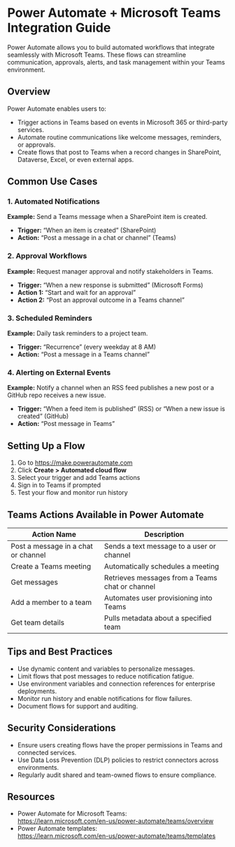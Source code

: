 # Power Automate + Microsoft Teams Integration Guide

Power Automate allows you to build automated workflows that integrate seamlessly with Microsoft Teams. These flows can streamline communication, approvals, alerts, and task management within your Teams environment.

## Overview

Power Automate enables users to:

- Trigger actions in Teams based on events in Microsoft 365 or third-party services.
- Automate routine communications like welcome messages, reminders, or approvals.
- Create flows that post to Teams when a record changes in SharePoint, Dataverse, Excel, or even external apps.

## Common Use Cases

### 1. Automated Notifications

**Example:** Send a Teams message when a SharePoint item is created.

- **Trigger:** “When an item is created” (SharePoint)
- **Action:** “Post a message in a chat or channel” (Teams)

### 2. Approval Workflows

**Example:** Request manager approval and notify stakeholders in Teams.

- **Trigger:** “When a new response is submitted” (Microsoft Forms)
- **Action 1:** “Start and wait for an approval”
- **Action 2:** “Post an approval outcome in a Teams channel”

### 3. Scheduled Reminders

**Example:** Daily task reminders to a project team.

- **Trigger:** “Recurrence” (every weekday at 8 AM)
- **Action:** “Post a message in a Teams channel”

### 4. Alerting on External Events

**Example:** Notify a channel when an RSS feed publishes a new post or a GitHub repo receives a new issue.

- **Trigger:** “When a feed item is published” (RSS) or “When a new issue is created” (GitHub)
- **Action:** “Post message in Teams”

## Setting Up a Flow

1. Go to https://make.powerautomate.com
2. Click **Create > Automated cloud flow**
3. Select your trigger and add Teams actions
4. Sign in to Teams if prompted
5. Test your flow and monitor run history

## Teams Actions Available in Power Automate

| Action Name                        | Description                                                 |
|-----------------------------------|-------------------------------------------------------------|
| Post a message in a chat or channel | Sends a text message to a user or channel                   |
| Create a Teams meeting             | Automatically schedules a meeting                           |
| Get messages                       | Retrieves messages from a Teams chat or channel             |
| Add a member to a team             | Automates user provisioning into Teams                      |
| Get team details                   | Pulls metadata about a specified team                       |

## Tips and Best Practices

- Use dynamic content and variables to personalize messages.
- Limit flows that post messages to reduce notification fatigue.
- Use environment variables and connection references for enterprise deployments.
- Monitor run history and enable notifications for flow failures.
- Document flows for support and auditing.

## Security Considerations

- Ensure users creating flows have the proper permissions in Teams and connected services.
- Use Data Loss Prevention (DLP) policies to restrict connectors across environments.
- Regularly audit shared and team-owned flows to ensure compliance.

## Resources

- Power Automate for Microsoft Teams:  
  https://learn.microsoft.com/en-us/power-automate/teams/overview
- Power Automate templates:  
  https://learn.microsoft.com/en-us/power-automate/teams/templates
